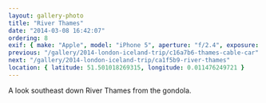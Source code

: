 ```yaml
---
layout: gallery-photo
title: "River Thames"
date: "2014-03-08 16:42:07"
ordering: 8
exif: { make: "Apple", model: "iPhone 5", aperture: "f/2.4", exposure: "1/638" }
previous: "/gallery/2014-london-iceland-trip/c16a7b6-thames-cable-car"
next: "/gallery/2014-london-iceland-trip/ca1f5b9-river-thames"
location: { latitude: 51.501018269315, longitude: 0.011476249721 }
---
```


A look southeast down River Thames from the gondola.
